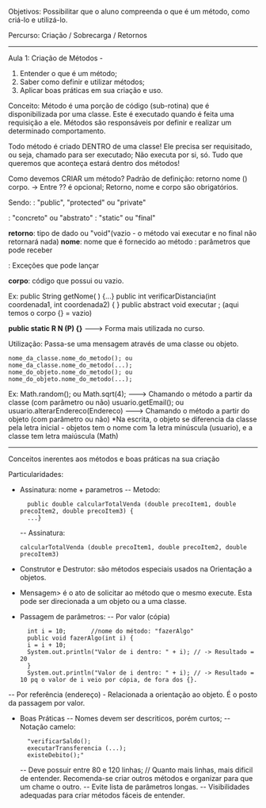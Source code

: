 
Objetivos: Possibilitar que o aluno compreenda o que é um método, como criá-lo e utilizá-lo. 

Percurso: Criação / Sobrecarga / Retornos

---------------------------------------------------

Aula 1: Criação de Métodos -

1. Entender o que é um método;
2. Saber como definir e utilizar métodos; 
3. Aplicar boas práticas em sua criação e uso. 

Conceito: Método é uma porção de código (sub-rotina) que é disponibilizada por uma classe. Este é executado quando é feita uma requisição a ele. Métodos são responsáveis por definir e realizar um determinado comportamento. 

Todo método é criado DENTRO de uma classe!
Ele precisa ser requisitado, ou seja, chamado para ser executado; Não executa por si, só. 
Tudo que queremos que aconteça estará dentro dos métodos!

Como devemos CRIAR um método? 
Padrão de definição:  <?visibilidade?><?tipo?><?modificador?> retorno nome (<?parâmetros?>) <?exceções?> corpo. 
-> Entre ?? é opcional; Retorno, nome e corpo são obrigatórios. 

Sendo: 
**<?visibilidade?>**: "public", "protected" ou "private"
<?tipo?>: "concreto" ou "abstrato"
<?modificador?>: "static" ou "final"
**retorno**: tipo de dado ou "void"(vazio - o método vai executar e no final não retornará nada)
**nome**: nome que é fornecido ao método
**<?parâmetros?>**: parâmetros que pode receber
<?exceções?>: Exceções que pode lançar
**corpo**: código que possui ou vazio. 

Ex: public String getNome( ) {...}
public int verificarDistancia(int coordenada1, int coordenada2) { }
public abstract void executar ; (aqui temos o corpo {} = vazio)

**public static R N (P) {}** ---> Forma mais utilizada no curso. 

Utilização: Passa-se uma mensagem através de uma classe ou objeto. 

    nome_da_classe.nome_do_metodo(); ou nome_da_classe.nome_do_metodo(...);
    nome_do_objeto.nome_do_metodo(); ou nome_do_objeto.nome_do_metodo(...);

Ex: Math.random(); ou Math.sqrt(4);  ---> Chamando o método a partir da classe (com parâmetro ou não)
usuario.getEmail(); ou usuario.alterarEndereco(Endereco) ---> Chamando o método a partir do objeto (com parâmetro ou não)
*Na escrita, o objeto se diferencia da classe pela letra inicial - objetos tem o nome com 1a letra minúscula (usuario), e a classe tem letra maiúscula (Math)

---------------------------------------------

Conceitos inerentes aos métodos e boas práticas na sua criação

Particularidades: 
- Assinatura: nome + parametros
--  Metodo:

        public double calcularTotalVenda (double precoItem1, double precoItem2, double precoItem3) {
        ...}

    -- Assinatura:

      calcularTotalVenda (double precoItem1, double precoItem2, double precoItem3)

- Construtor e Destrutor: são métodos especiais usados na Orientação a objetos. 
- Mensagem> é o ato de solicitar ao método que o mesmo execute. Esta pode ser direcionada a um objeto ou a uma classe. 
- Passagem de parâmetros:
-- Por valor (cópia)

        int i = 10;       //nome do método: "fazerAlgo"
        public void fazerAlgo(int i) {
        i = i + 10;
        System.out.println("Valor de i dentro: " + i); // -> Resultado = 20
        }
        System.out.println("Valor de i dentro: " + i); // -> Resultado = 10 pq o valor de i veio por cópia, de fora dos {}. 

-- Por referência (endereço) - Relacionada a orientação ao objeto. É o posto da passagem por valor. 

- Boas Práticas
-- Nomes devem ser descriticos, porém curtos; 
-- Notação camelo: 
        
        "verificarSaldo(); 
        executarTransferencia (...); 
        existeDebito();"

    -- Deve possuir entre 80 e 120 linhas; // Quanto mais linhas, mais dificil de entender. Recomenda-se criar outros métodos e organizar para que um chame o outro. 
    -- Evite lista de parâmetros longas.
    -- Visibilidades adequadas para criar métodos fáceis de entender.
    








